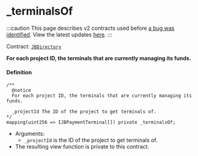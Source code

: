 # _terminalsOf

:::caution
This page describes v2 contracts used before [a bug was identified](/2022-05-24/). View the latest updates [here](https://juicebox.money/#/v2-bug-updates/).
:::

Contract: [`JBDirectory`](/protocol/api/contracts/jbdirectory/README.md)‌

**For each project ID, the terminals that are currently managing its funds.**

#### Definition

```
/** 
  @notice 
  For each project ID, the terminals that are currently managing its funds.

  _projectId The ID of the project to get terminals of.
*/
mapping(uint256 => IJBPaymentTerminal[]) private _terminalsOf;
```

* Arguments:
  * `_projectId` is the ID of the project to get terminals of.
* The resulting view function is private to this contract.
